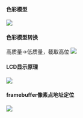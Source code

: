 #### 色彩模型
![](https://picbed-xunxun.oss-cn-shanghai.aliyuncs.com/20220105180010.png)
<br>

#### 色彩模型转换
高质量->低质量，截取高位
![](https://picbed-xunxun.oss-cn-shanghai.aliyuncs.com/20220105180157.png)

#### LCD显示原理
![](https://picbed-xunxun.oss-cn-shanghai.aliyuncs.com/20220105220923.png)

#### framebuffer像素点地址定位
![](https://picbed-xunxun.oss-cn-shanghai.aliyuncs.com/20220105221234.png)